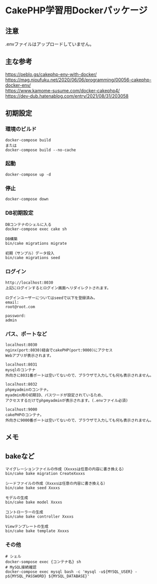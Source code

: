 # CakePHP学習用Dockerパッケージ  

## 注意
.envファイルはアップロードしていません。  

## 主な参考  
https://peblo.gs/cakephp-env-with-docker/  
https://mag.nioufuku.net/2020/06/06/programming/00056-cakephp-docker-env/  
https://www.kamome-susume.com/docker-cakephp4/  
https://dev-dub.hatenablog.com/entry/2021/08/31/203058  

## 初期設定
### 環境のビルド  
```
docker-compose build
または
docker-compose build --no-cache
```

### 起動  
```
docker-compose up -d
```

### 停止  
```
docker-compose down
```

### DB初期設定
```
DBコンテナのシェルに入る
docker-compose exec cake sh

DB構築
bin/cake migrations migrate

初期（サンプル）データ投入
bin/cake migrations seed
```

### ログイン
```
http://localhost:8030
上記にログインするとログイン画面へリダイレクトされます。

ログインユーザーについてはseedで以下を登録済み。
email:
root@root.com

password:
admin
```

### パス、ポートなど
```
localhost:8030
nginx(port:8030)経由でcakePHP(port:9000)にアクセス
Webアプリが表示されます。

localhost:8031
mysqlのコンテナ
外向きに8031番ポートは空いてないので、ブラウザで入力しても何も表示されません。

localhost:8032
phpmyadminのコンテナ。
myadmin用の初期ID、パスワードが設定されているため、
アクセスするだけでphpmyadminが表示されます。(.envファイル必須)

localhost:9000
cakePHPのコンテナ。
外向きに9000番ポートは空いてないので、ブラウザで入力しても何も表示されません。
```

## メモ
## bakeなど
```
マイグレーションファイルの作成（Xxxxsは任意の内容に書き換える）
bin/cake bake migration CreateXxxxs

シードファイルの作成（Xxxxsは任意の内容に書き換える）
bin/cake bake seed Xxxxs

モデルの生成
bin/cake bake model Xxxxs

コントローラーの生成
bin/cake bake controller Xxxxs

Viewテンプレートの生成
bin/cake bake template Xxxxs
```

### その他
```
# シェル
docker-sompose exec {コンテナ名} sh
# MySQL接続確認
docker-compose exec mysql bash -c 'mysql -u${MYSQL_USER} -p${MYSQL_PASSWORD} ${MYSQL_DATABASE}'
```
